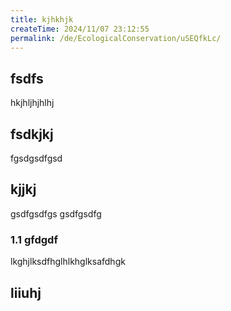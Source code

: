```yaml
---
title: kjhkhjk
createTime: 2024/11/07 23:12:55
permalink: /de/EcologicalConservation/uSEQfkLc/
---
```



## fsdfs
hkjhljhjhlhj
## fsdkjkj

fgsdgsdfgsd

## kjjkj

gsdfgsdfgs
gsdfgsdfg

### 1.1 gfdgdf


lkghjlksdfhglhlkhglksafdhgk

## liiuhj



